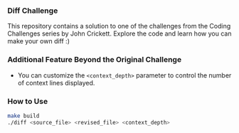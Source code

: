 ### Diff Challenge

This repository contains a solution to one of the challenges from the Coding Challenges series by John Crickett. Explore the code and learn how you can make your own diff :)

### Additional Feature Beyond the Original Challenge
- You can customize the `<context_depth>` parameter to control the number of context lines displayed.

### How to Use

```bash
make build
./diff <source_file> <revised_file> <context_depth>
```